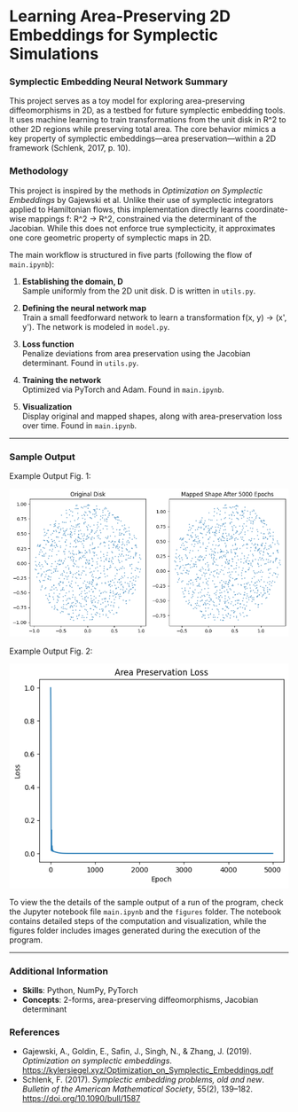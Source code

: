 # Learning Area-Preserving 2D Embeddings for Symplectic Simulations

### Symplectic Embedding Neural Network Summary

This project serves as a toy model for exploring area-preserving diffeomorphisms in 2D, as a testbed for future symplectic embedding tools. It uses machine learning to train transformations from the unit disk in R^2 to other 2D regions while preserving total area. The core behavior mimics a key property of symplectic embeddings—area preservation—within a 2D framework (Schlenk, 2017, p. 10).

### Methodology
This project is inspired by the methods in *Optimization on Symplectic Embeddings* by Gajewski et al. Unlike their use of symplectic integrators applied to Hamiltonian flows, this implementation directly learns coordinate-wise mappings f: R^2 → R^2, constrained via the determinant of the Jacobian. While this does not enforce true symplecticity, it approximates one core geometric property of symplectic maps in 2D.

The main workflow is structured in five parts (following the flow of ```main.ipynb```):

1. **Establishing the domain, D**  
   Sample uniformly from the 2D unit disk. D is written in ```utils.py```. 

2. **Defining the neural network map**  
   Train a small feedforward network to learn a transformation f(x, y) → (x', y'). The network is modeled in ```model.py```.  

3. **Loss function**  
   Penalize deviations from area preservation using the Jacobian determinant. Found in ```utils.py```.

4. **Training the network**  
   Optimized via PyTorch and Adam. Found in ```main.ipynb```. 

5. **Visualization**  
   Display original and mapped shapes, along with area-preservation loss over time. Found in ```main.ipynb```. 

---

### Sample Output

Example Output Fig. 1: 

![Example Output Fig 1](https://raw.githubusercontent.com/AJ-git-dev/symplectic-nn/main/figures/example_output_fig1.png)

Example Output Fig. 2: 

![Example Output Fig 2](https://raw.githubusercontent.com/AJ-git-dev/symplectic-nn/main/figures/example_output_fig2.png)

To view the the details of the sample output of a run of the program, check the Jupyter notebook file `main.ipynb` and the `figures` folder. The notebook contains detailed steps of the computation and visualization, while the figures folder includes images generated during the execution of the program.

---

### Additional Information
- **Skills**: Python, NumPy, PyTorch  
- **Concepts**: 2-forms, area-preserving diffeomorphisms, Jacobian determinant

### References
- Gajewski, A., Goldin, E., Safin, J., Singh, N., & Zhang, J. (2019). *Optimization on symplectic embeddings*. https://kylersiegel.xyz/Optimization_on_Symplectic_Embeddings.pdf  
- Schlenk, F. (2017). *Symplectic embedding problems, old and new*. *Bulletin of the American Mathematical Society*, 55(2), 139–182. https://doi.org/10.1090/bull/1587
